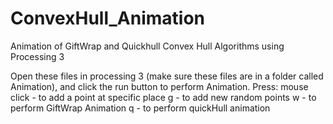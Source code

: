 # ConvexHull_Animation
Animation of GiftWrap and Quickhull Convex Hull Algorithms using Processing 3

Open these files in processing 3 (make sure these files are in a folder called Animation), and click the run button to perform Animation.
Press:
mouse click - to add a point at specific place
g - to add new random points
w - to perform GiftWrap Animation
q - to perform quickHull animation
